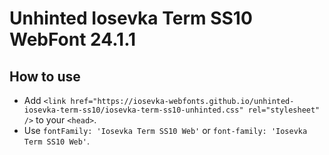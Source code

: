 # Unhinted Iosevka Term SS10 WebFont 24.1.1

## How to use

- Add `<link href="https://iosevka-webfonts.github.io/unhinted-iosevka-term-ss10/iosevka-term-ss10-unhinted.css" rel="stylesheet" />` to your `<head>`.
- Use `fontFamily: 'Iosevka Term SS10 Web'` or `font-family: 'Iosevka Term SS10 Web'`.
